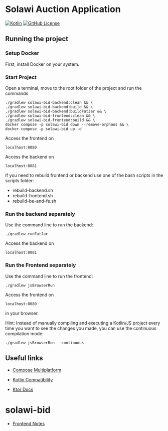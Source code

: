 # Solawi Auction Application
[![Kotlin](https://img.shields.io/badge/kotlin-1.9.22-blue.svg?logo=kotlin)](http://kotlinlang.org)
[![GitHub License](https://img.shields.io/badge/license-Apache%20License%202.0-blue.svg?style=flat)](http://www.apache.org/licenses/LICENSE-2.0)

## Running the project
### Setup Docker
First, install Docker on your system. 

### Start Project
Open a terminal, move to the root folder of the project and run the commands 
```shell
./gradlew solawi-bid-backend:clean && \
./gradlew solawi-bid-backend:build && \
./gradlew solawi-bid-backend:buildFatJar && \
./gradlew solawi-bid-frontend:clean && \
./gradlew solawi-bid-frontend:build && \
docker compose -p solawi-bid down --remove-orphans && \
docker compose -p solawi-bid up -d 
```



Access the frontend on
```
localhost:8080
```
Access the backend on
```
localhost:8081
```

If you need to rebuild frontend or backend use one of the bash scripts in the scripts folder:

- rebuild-backend.sh
- rebuild-frontend.sh
- rebuild-be-and-fe.sh

### Run the backend separately
Use the command line to run the backend:
```shell
./gradlew runFatJar
```
Access the backend on 
```
localhost:8081
```

### Run the Frontend separately
Use the command line to run the frontend:

```shell 
./gradlew jsBrowserRun
```
Access the frontend on
```
localhost:8080
```
in your browser.


Hint: 
Instead of manually compiling and executing a Kotlin/JS project every time you want to see the changes you made, you can use the continuous compilation mode:
```shell
./gradlew jsBrowserRun --continuous
```


## Useful links 

- [Compose Multiplatform](https://github.com/JetBrains/compose-jb)

- [Kotlin Compatibility](https://github.com/JetBrains/compose-jb/blob/master/VERSIONING.md#kotlin-compatibility)

- [Ktor Docs](https://ktor.io/docs/welcome.html)



# solawi-bid
- [Frontend Notes](./solawi-bid-frontend/Notes.md)

